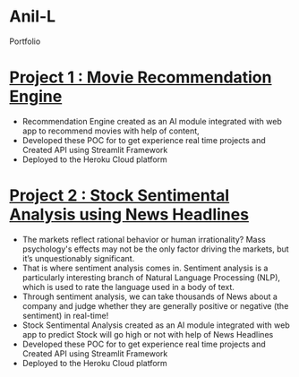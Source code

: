 # Anil-L
Portfolio

# [Project 1 : Movie Recommendation Engine](https://github.com/anillava1999/Movie-Recommendation-System.git)
* Recommendation Engine created as an AI module integrated with web app to recommend movies with help of content, 
* Developed these POC for to get experience real time projects and Created API using Streamlit Framework  
* Deployed to the Heroku Cloud platform




# [Project 2 : Stock Sentimental Analysis using News Headlines](https://github.com/anillava1999/Stock-Sentimental-Analysis-Classifier.git)
* The markets reflect rational behavior or human irrationality? Mass psychology's effects may not be the only factor driving the markets, but it’s unquestionably significant.
* That is where sentiment analysis comes in. Sentiment analysis is a particularly interesting branch of Natural Language Processing (NLP), which is used to rate the language used in a body of text.
* Through sentiment analysis, we can take thousands of News about a company and judge whether they are generally positive or negative (the sentiment) in real-time!
* Stock Sentimental Analysis created as an AI module integrated with web app to predict Stock will go high or not with help of News Headlines
* Developed these POC for to get experience real time projects and Created API using Streamlit Framework 
* Deployed to the Heroku Cloud platform


